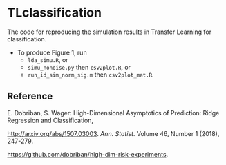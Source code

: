 # TLclassification
The code for reproducing the simulation results in Transfer Learning for classification.

- To produce Figure 1, run
  - `lda_simu.R`, or
  - `simu_nonoise.py` then `csv2plot.R`, or
  - `run_id_sim_norm_sig.m` then `csv2plot_mat.R`.

## Reference
E. Dobriban, S. Wager: High-Dimensional Asymptotics of Prediction: Ridge Regression and Classification, 

http://arxiv.org/abs/1507.03003. *Ann. Statist*. Volume 46, Number 1 (2018), 247-279.

https://github.com/dobriban/high-dim-risk-experiments.
